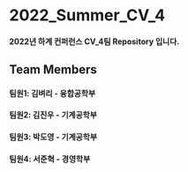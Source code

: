 # 2022_Summer_CV_4
#### 2022년 하계 컨퍼런스 CV_4팀 Repository 입니다.

## Team Members
#### 팀원1: 김벼리 - 융합공학부
#### 팀원2: 김진우 - 기계공학부
#### 팀원3: 박도영 - 기계공학부
#### 팀원4: 서준혁 - 경영학부

